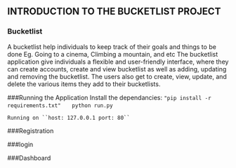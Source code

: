 

## INTRODUCTION TO THE BUCKETLIST PROJECT

### Bucketlist 

A bucketlist help individuals to keep track of their goals and things to be done Eg. Going to a cinema, Climbing a mountain, and etc
The bucketlist application give individuals a flexible and user-friendly interface, where they can create accounts, create and view 
bucketlist as well as adding, updating and removing the bucketlist. The users also get to create, view, update, and delete the various 
items they add to their bucketlists.

###Running the Application
Install the dependancies:
	 `` "pip install -r requirements.txt" ``
	``   python run.py``
	
	Running on ``host: 127.0.0.1 port: 80``

###Registration


###login 

###Dashboard

###
 